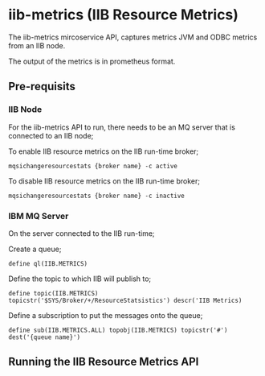 # iib-metrics (IIB Resource Metrics)

The iib-metrics mircoservice API, captures metrics JVM and ODBC metrics from an IIB node.

The output of the metrics is in prometheus format.


## Pre-requisits

### IIB Node

For the iib-metrics API to run, there needs to be an MQ server that is connected to an IIB node;

To enable IIB resource metrics on the IIB run-time broker;

```
mqsichangeresourcestats {broker name} -c active
```

To disable IIB resource metrics on the IIB run-time broker;

```
mqsichangeresourcestats {broker name} -c inactive
```

### IBM MQ Server

On the server connected to the IIB run-time;

Create a queue;

```
define ql(IIB.METRICS)
```

Define the topic to which IIB will publish to;

```
define topic(IIB.METRICS) topicstr('$SYS/Broker/+/ResourceStatsistics') descr('IIB Metrics)
```

Define a subscription to put the messages onto the queue;

```
define sub(IIB.METRICS.ALL) topobj(IIB.METRICS) topicstr('#') dest('{queue name}')
```

## Running the IIB Resource Metrics API

